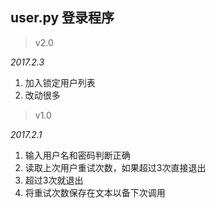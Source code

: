 ## user.py 登录程序
> v2.0


*2017.2.3*

1. 加入锁定用户列表
2. 改动很多

> v1.0


*2017.2.1*

1. 输入用户名和密码判断正确
2. 读取上次用户重试次数，如果超过3次直接退出
3. 超过3次就退出
4. 将重试次数保存在文本以备下次调用
